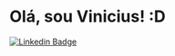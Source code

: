 # Olá, sou Vinicius! :D


[![Linkedin Badge](https://img.shields.io/badge/-LinkedIn-blue?style=flat-square&logo=Linkedin&logoColor=white&link=www.linkedin.com/in/vinicius-de-lima-alves-7a1b11204)](www.linkedin.com/in/vinicius-de-lima-alves-7a1b11204)
